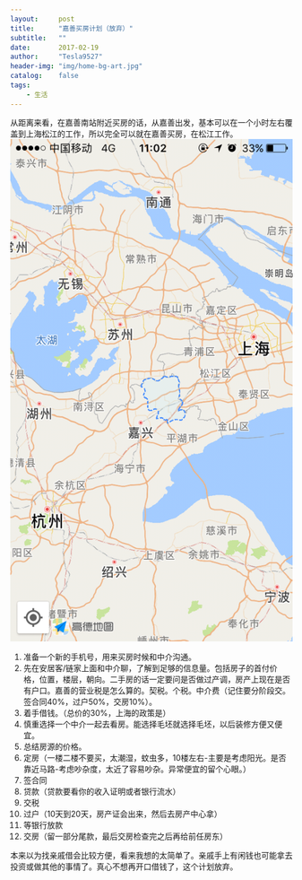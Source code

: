```yaml
---
layout:     post
title:      "嘉善买房计划（放弃）"
subtitle:   ""
date:       2017-02-19
author:     "Tesla9527"
header-img: "img/home-bg-art.jpg"
catalog:    false
tags:
    - 生活
---
```

从距离来看，在嘉善南站附近买房的话，从嘉善出发，基本可以在一个小时左右覆盖到上海松江的工作，所以完全可以就在嘉善买房，在松江工作。
![img](/img/in-post/BuyHouse1.png)
1. 准备一个新的手机号，用来买房时候和中介沟通。
2. 先在安居客/链家上面和中介聊，了解到足够的信息量。包括房子的首付价格，位置，楼层，朝向。二手房的话一定要问是否做过产调，房产上现在是否有户口。嘉善的营业税是怎么算的。契税。个税。中介费（记住要分阶段交。签合同40%，过户50%，交房10%）。
3. 着手借钱。（总价的30%，上海的政策是）
3. 慎重选择一个中介一起去看房。能选择毛坯就选择毛坯，以后装修方便又便宜。
4. 总结房源的价格。
5. 定房（一楼二楼不要买，太潮湿，蚊虫多，10楼左右-主要是考虑阳光。是否靠近马路-考虑吵杂度，太近了容易吵杂。异常便宜的留个心眼。）
6. 签合同
7. 贷款（贷款要看你的收入证明或者银行流水）
8. 交税
9. 过户（10天到20天，房产证会出来，然后去房产中心拿）
10. 等银行放款
11. 交房（留一部分尾款，最后交房检查完之后再给前任房东）

本来以为找亲戚借会比较方便，看来我想的太简单了。亲戚手上有闲钱也可能拿去投资或做其他的事情了。真心不想再开口借钱了，这个计划放弃。
